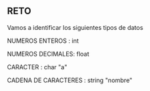 ## RETO 
Vamos a identificar los siguientes tipos de datos

NUMEROS ENTEROS : int

NUMEROS DECIMALES: float

CARACTER : char "a" 

CADENA DE CARACTERES : string "nombre"
